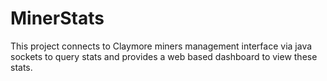 # MinerStats

This project connects to Claymore miners management interface via java sockets to query stats and provides a web based dashboard to view these stats.
